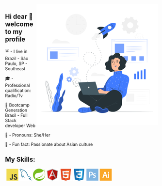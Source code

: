 <img align="right" width="400px" src="https://github.com/liviaguimaraes92/liviaguimaraes92/blob/main/Startup%20life-pana.png">

## Hi dear :space_invader: welcome to my profile                                                      

:umbrella: - I live in Brazil - São Paulo, SP - Southeast<p>
🎓 - Professional qualification: Radio/Tv<p> 
🚀 Bootcamp Generation Brasil - Full Stack developer Web<p>
🥀 - Pronouns: She/Her<p>
:sushi: - Fun fact: Passionate about Asian culture<p>


## My Skills:
<img src="" width="40px;"> <img src="https://raw.githubusercontent.com/devicons/devicon/master/icons/javascript/javascript-original.svg" width="40px;"> <img src="https://raw.githubusercontent.com/devicons/devicon/master/icons/mysql/mysql-original.svg" width="40px;"> <img src="https://raw.githubusercontent.com/devicons/devicon/master/icons/spring/spring-original.svg" width="40px;"> <img src="https://raw.githubusercontent.com/devicons/devicon/master/icons/angularjs/angularjs-original.svg" width="40px;"> <img src="https://raw.githubusercontent.com/devicons/devicon/master/icons/html5/html5-original.svg" width="40px;"> <img src="https://raw.githubusercontent.com/devicons/devicon/master/icons/css3/css3-original.svg" width="40px;"> <img src="https://raw.githubusercontent.com/devicons/devicon/master/icons/photoshop/photoshop-plain.svg" width="40px;"> <img src="https://raw.githubusercontent.com/devicons/devicon/master/icons/illustrator/illustrator-plain.svg" width="40px;"> 

